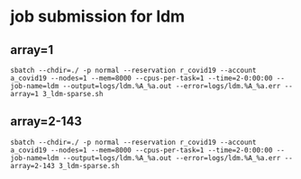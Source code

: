
# job submission for ldm

## array=1

```{bash}
sbatch --chdir=./ -p normal --reservation r_covid19 --account a_covid19 --nodes=1 --mem=8000 --cpus-per-task=1 --time=2-0:00:00 --job-name=ldm --output=logs/ldm.%A_%a.out --error=logs/ldm.%A_%a.err --array=1 3_ldm-sparse.sh
```

## array=2-143

```{bash}
sbatch --chdir=./ -p normal --reservation r_covid19 --account a_covid19 --nodes=1 --mem=8000 --cpus-per-task=1 --time=2-0:00:00 --job-name=ldm --output=logs/ldm.%A_%a.out --error=logs/ldm.%A_%a.err --array=2-143 3_ldm-sparse.sh
```
